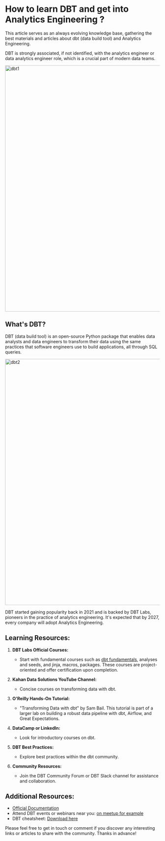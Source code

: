# How to learn DBT and get into Analytics Engineering ?

This article serves as an always evolving knowledge base, gathering the best materials and articles about dbt (data build tool) and Analytics Engineering.

DBT is strongly associated, if not identified, with the analytics engineer or data analytics engineer role, which is a crucial part of modern data teams.


<img width="800" alt="dbt1" src="https://github.com/Abdelhaq-Bensghir/articles/assets/34965389/5286934e-7293-4052-b21e-cad3233c57ad">


## What's DBT?

DBT (data build tool) is an open-source Python package that enables data analysts and data engineers to transform their data using the same practices that software engineers use to build applications, all through SQL queries.


<img width="800" alt="dbt2" src="https://github.com/Abdelhaq-Bensghir/articles/assets/34965389/84a80828-793e-4bbc-af0b-38b2ed1f65ad">


DBT started gaining popularity back in 2021 and is backed by DBT Labs, pioneers in the practice of analytics engineering. It's expected that by 2027, every company will adopt Analytics Engineering.

## Learning Resources:

1. **DBT Labs Official Courses:**
   - Start with fundamental courses such as [dbt fundamentals](https://learn.getdbt.com/learn/course/dbt-fundamentals/), analyses and seeds, and jinja, macros, packages. These courses are project-oriented and offer certification upon completion.

2. **Kahan Data Solutions YouTube Channel:**
   - Concise courses on transforming data with dbt.

3. **O'Reilly Hands-On Tutorial:**
   - "Transforming Data with dbt" by Sam Bail. This tutorial is part of a larger lab on building a robust data pipeline with dbt, Airflow, and Great Expectations.

4. **DataCamp or LinkedIn:**
   - Look for introductory courses on dbt.

5. **DBT Best Practices:**
   - Explore best practices within the dbt community.

6. **Community Resources:**
   - Join the DBT Community Forum or DBT Slack channel for assistance and collaboration.

## Additional Resources:

- [Official Documentation](https://docs.getdbt.com/)
- Attend DBT events or webinars near you: [on meetup for example](https://www.meetup.com/)
- DBT cheatsheet: [Download here](https://github.com/bruno-szdl/cheatsheets/blob/main/dbt_cheat_sheet.pdf)

Please feel free to get in touch or comment if you discover any interesting links or articles to share with the community. Thanks in advance!
